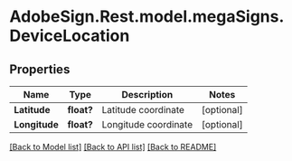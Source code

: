 # AdobeSign.Rest.model.megaSigns.DeviceLocation
## Properties

Name | Type | Description | Notes
------------ | ------------- | ------------- | -------------
**Latitude** | **float?** | Latitude coordinate | [optional] 
**Longitude** | **float?** | Longitude coordinate | [optional] 

[[Back to Model list]](../README.md#documentation-for-models) [[Back to API list]](../README.md#documentation-for-api-endpoints) [[Back to README]](../README.md)


